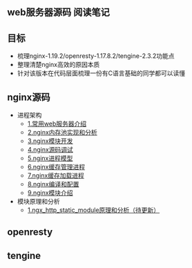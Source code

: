 ## web服务器源码 阅读笔记

## 目标

- 梳理nginx-1.19.2/openresty-1.17.8.2/tengine-2.3.2功能点
- 整理清楚nginx高效的原因本质
- 针对该版本在代码层面梳理一份有C语言基础的同学都可以读懂


## nginx源码
- 进程架构
  - [1.常用web服务器介绍](./document/nginx-1.19.2/常用web服务器介绍.md)
  - [2.nginx内存池实现和分析](./document/nginx-1.19.2/nginx内存池实现和分析.md)
  - [3.nginx模块开发](./document/nginx-1.19.2/nginx模块开发.md)
  - [4.nginx源码调试](./document/nginx-1.19.2/nginx源码调试.md)
  - [5.nginx进程模型](./document/nginx-1.19.2/nginx进程模型.md)
  - [6.nginx缓存管理进程](./document/nginx-1.19.2/nginx缓存管理.md)
  - [7.nginx缓存加载进程](./document/nginx-1.19.2/缓存加载进程.md)
  - [8.nginx编译和配置](./document/nginx-1.19.2/nginx编译选项和配置.md)
  - [9.nginx模块介绍](./document/nginx-1.19.2/nginx模块概述.md)
- 模块原理和分析
  - [1.ngx_http_static_module原理和分析（待更新）](./document/nginx-1.19.2/ngx_http_static_module原理和分析.md)


## openresty



## tengine
